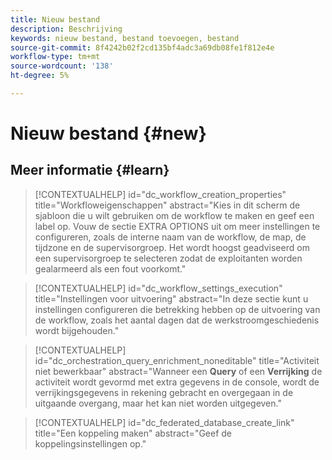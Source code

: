 ```yaml
---
title: Nieuw bestand
description: Beschrijving
keywords: nieuw bestand, bestand toevoegen, bestand
source-git-commit: 8f4242b02f2cd135bf4adc3a69db08fe1f812e4e
workflow-type: tm+mt
source-wordcount: '138'
ht-degree: 5%

---
```



# Nieuw bestand {#new}

## Meer informatie {#learn}

<!-- Workflow + Workflow activities-->


>[!CONTEXTUALHELP]
>id="dc_workflow_creation_properties"
>title="Workfloweigenschappen"
>abstract="Kies in dit scherm de sjabloon die u wilt gebruiken om de workflow te maken en geef een label op. Vouw de sectie EXTRA OPTIONS uit om meer instellingen te configureren, zoals de interne naam van de workflow, de map, de tijdzone en de supervisorgroep. Het wordt hoogst geadviseerd om een supervisorgroep te selecteren zodat de exploitanten worden gealarmeerd als een fout voorkomt."


>[!CONTEXTUALHELP]
>id="dc_workflow_settings_execution"
>title="Instellingen voor uitvoering"
>abstract="In deze sectie kunt u instellingen configureren die betrekking hebben op de uitvoering van de workflow, zoals het aantal dagen dat de werkstroomgeschiedenis wordt bijgehouden."




>[!CONTEXTUALHELP]
>id="dc_orchestration_query_enrichment_noneditable"
>title="Activiteit niet bewerkbaar"
>abstract="Wanneer een **Query** of een **Verrijking** de activiteit wordt gevormd met extra gegevens in de console, wordt de verrijkingsgegevens in rekening gebracht en overgegaan in de uitgaande overgang, maar het kan niet worden uitgegeven."

<!-- Create a link -->

>[!CONTEXTUALHELP]
>id="dc_federated_database_create_link"
>title="Een koppeling maken"
>abstract="Geef de koppelingsinstellingen op."
